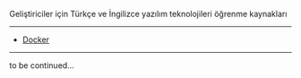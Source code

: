 

Geliştiriciler için Türkçe ve İngilizce yazılım teknolojileri öğrenme kaynakları 

----------------------

- [Docker](docker.md) 

----------------------

to be continued...